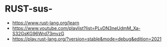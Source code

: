 # RUST-sus-
- https://www.rust-lang.org/learn
- https://www.youtube.com/playlist?list=PLvDN3neUdmM_Xa-S32GsKG96Wrd73mvzG
- https://play.rust-lang.org/?version=stable&mode=debug&edition=2021
